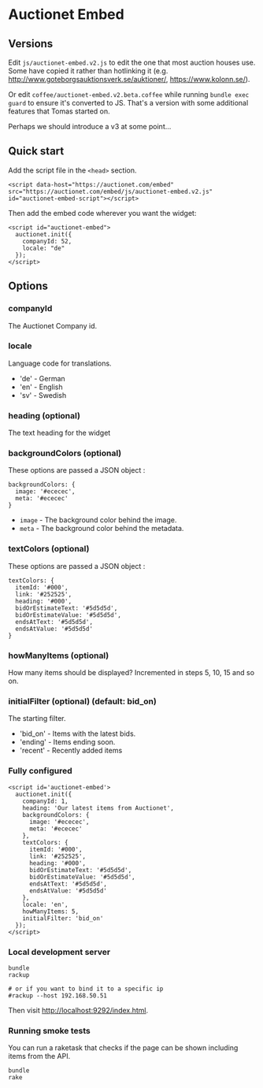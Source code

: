 # Auctionet Embed

## Versions

Edit `js/auctionet-embed.v2.js` to edit the one that most auction houses use. Some have copied it rather than hotlinking it (e.g. <http://www.goteborgsauktionsverk.se/auktioner/>, <https://www.kolonn.se/>).

Or edit `coffee/auctionet-embed.v2.beta.coffee` while running `bundle exec guard` to ensure it's converted to JS. That's a version with some additional features that Tomas started on.

Perhaps we should introduce a v3 at some point…

## Quick start
Add the script file in the ```<head>``` section.

```
<script data-host="https://auctionet.com/embed" src="https://auctionet.com/embed/js/auctionet-embed.v2.js" id="auctionet-embed-script"></script>
```

Then add the embed code wherever you want the widget:

```
<script id="auctionet-embed">
  auctionet.init({
    companyId: 52,
    locale: "de"
  });
</script>
```

## Options

### companyId
The Auctionet Company id.

### locale
Language code for translations.

* 'de' - German
* 'en' - English
* 'sv' - Swedish

### heading (optional)
The text heading for the widget

### backgroundColors (optional)
These options are passed a JSON object :

```
backgroundColors: {
  image: '#ececec',
  meta: '#ececec'
}
```

* ```image``` - The background color behind the image.
* ```meta``` - The background color behind the metadata.

### textColors (optional)
These options are passed a JSON object :

```
textColors: {
  itemId: '#000',
  link: '#252525',
  heading: '#000',
  bidOrEstimateText: '#5d5d5d',
  bidOrEstimateValue: '#5d5d5d',
  endsAtText: '#5d5d5d',
  endsAtValue: '#5d5d5d'
}
```

### howManyItems (optional)
How many items should be displayed? Incremented in steps 5, 10, 15 and so on.

### initialFilter (optional) (default: bid_on)
The starting filter.

* 'bid_on' - Items with the latest bids.
* 'ending' - Items ending soon.
* 'recent' - Recently added items


### Fully configured

```
<script id='auctionet-embed'>
  auctionet.init({
    companyId: 1,
    heading: 'Our latest items from Auctionet',
    backgroundColors: {
      image: '#ececec',
      meta: '#ececec'
    },
    textColors: {
      itemId: '#000',
      link: '#252525',
      heading: '#000',
      bidOrEstimateText: '#5d5d5d',
      bidOrEstimateValue: '#5d5d5d',
      endsAtText: '#5d5d5d',
      endsAtValue: '#5d5d5d'
    },
    locale: 'en',
    howManyItems: 5,
    initialFilter: 'bid_on'
  });
</script>
```

### Local development server

    bundle
    rackup

    # or if you want to bind it to a specific ip
    #rackup --host 192.168.50.51

Then visit [http://localhost:9292/index.html](http://localhost:9292/index.html).

### Running smoke tests

You can run a raketask that checks if the page can be shown including items from the API.

    bundle
    rake
